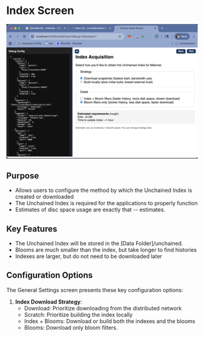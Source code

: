 # Index Screen

![Index Screen](images/index.png)

## Purpose

- Allows users to configure the method by which the Unchained Index is created or downloaded
- The Unchained Index is required for the applications to properly function
- Estimates of disc space usage are exactly that -- estimates.

## Key Features

- The Unchained Index will be stored in the [Data Folder]/unchained.
- Blooms are much smaller than the index, but take longer to find histories
- Indexes are larger, but do not need to be downloaded later

## Configuration Options

The General Settings screen presents these key configuration options:

1. **Index Download Strategy**:
   - Download: Prioritize downloading from the distributed network
   - Scratch: Prioritize building the index locally
   - Index + Blooms: Download or build both the indexes and the blooms
   - Blooms: Download only bloom filters.

